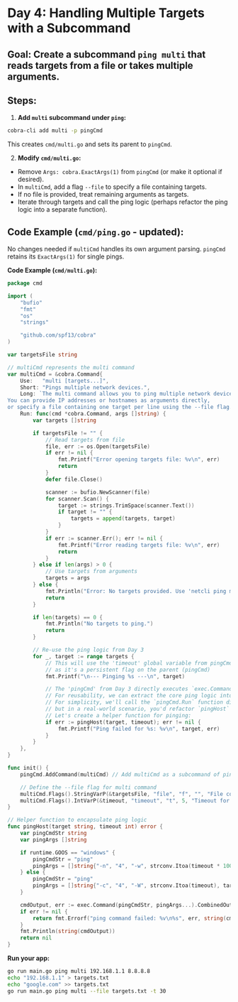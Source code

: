 # Day 4: Handling Multiple Targets with a Subcommand

## **Goal:** Create a subcommand `ping multi` that reads targets from a file or takes multiple arguments.

## **Steps:**

1.  **Add `multi` subcommand under `ping`:**
```bash
cobra-cli add multi -p pingCmd
```
This creates `cmd/multi.go` and sets its parent to `pingCmd`.

2.  **Modify `cmd/multi.go`:**
* Remove `Args: cobra.ExactArgs(1)` from `pingCmd` (or make it optional if desired).
* In `multiCmd`, add a flag `--file` to specify a file containing targets.
* If no file is provided, treat remaining arguments as targets.
* Iterate through targets and call the ping logic (perhaps refactor the ping logic into a separate function).

## **Code Example (`cmd/ping.go` - updated):**
No changes needed if `multiCmd` handles its own argument parsing. `pingCmd` retains its `ExactArgs(1)` for single pings.

**Code Example (`cmd/multi.go`):**

```go
package cmd

import (
	"bufio"
	"fmt"
	"os"
	"strings"

	"github.com/spf13/cobra"
)

var targetsFile string

// multiCmd represents the multi command
var multiCmd = &cobra.Command{
	Use:   "multi [targets...]",
	Short: "Pings multiple network devices.",
	Long: `The multi command allows you to ping multiple network devices.
You can provide IP addresses or hostnames as arguments directly,
or specify a file containing one target per line using the --file flag.`,
	Run: func(cmd *cobra.Command, args []string) {
		var targets []string

		if targetsFile != "" {
			// Read targets from file
			file, err := os.Open(targetsFile)
			if err != nil {
				fmt.Printf("Error opening targets file: %v\n", err)
				return
			}
			defer file.Close()

			scanner := bufio.NewScanner(file)
			for scanner.Scan() {
				target := strings.TrimSpace(scanner.Text())
				if target != "" {
					targets = append(targets, target)
				}
			}
			if err := scanner.Err(); err != nil {
				fmt.Printf("Error reading targets file: %v\n", err)
				return
			}
		} else if len(args) > 0 {
			// Use targets from arguments
			targets = args
		} else {
			fmt.Println("Error: No targets provided. Use 'netcli ping multi <targets...>' or 'netcli ping multi --file <filename>'")
			return
		}

		if len(targets) == 0 {
			fmt.Println("No targets to ping.")
			return
		}

		// Re-use the ping logic from Day 3
		for _, target := range targets {
			// This will use the 'timeout' global variable from pingCmd
			// as it's a persistent flag on the parent (pingCmd)
			fmt.Printf("\n--- Pinging %s ---\n", target)

			// The 'pingCmd' from Day 3 directly executes `exec.Command`
			// For reusability, we can extract the core ping logic into a function.
			// For simplicity, we'll call the `pingCmd.Run` function directly,
			// but in a real-world scenario, you'd refactor `pingHost` function.
			// Let's create a helper function for pinging:
			if err := pingHost(target, timeout); err != nil {
				fmt.Printf("Ping failed for %s: %v\n", target, err)
			}
		}
	},
}

func init() {
	pingCmd.AddCommand(multiCmd) // Add multiCmd as a subcommand of pingCmd

	// Define the --file flag for multi command
	multiCmd.Flags().StringVarP(&targetsFile, "file", "f", "", "File containing network targets (one per line)")
	multiCmd.Flags().IntVarP(&timeout, "timeout", "t", 5, "Timeout for the ping operation in seconds")
}

// Helper function to encapsulate ping logic
func pingHost(target string, timeout int) error {
	var pingCmdStr string
	var pingArgs []string

	if runtime.GOOS == "windows" {
		pingCmdStr = "ping"
		pingArgs = []string{"-n", "4", "-w", strconv.Itoa(timeout * 1000), target}
	} else {
		pingCmdStr = "ping"
		pingArgs = []string{"-c", "4", "-W", strconv.Itoa(timeout), target}
	}

	cmdOutput, err := exec.Command(pingCmdStr, pingArgs...).CombinedOutput()
	if err != nil {
		return fmt.Errorf("ping command failed: %v\n%s", err, string(cmdOutput))
	}
	fmt.Println(string(cmdOutput))
	return nil
}
```

**Run your app:**

```bash
go run main.go ping multi 192.168.1.1 8.8.8.8
echo "192.168.1.1" > targets.txt
echo "google.com" >> targets.txt
go run main.go ping multi --file targets.txt -t 30
```
